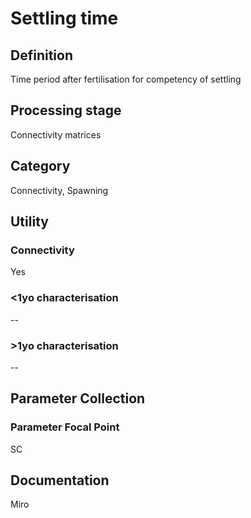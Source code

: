 # Settling time
<!-- 
{: .no_toc .text-delta }
* TOC
{:toc} -->

## Definition

Time period after fertilisation for competency of settling

## Processing stage

Connectivity matrices 

## Category

Connectivity, Spawning

## Utility 
### Connectivity

Yes

### <1yo characterisation

-- 

### >1yo characterisation

-- 

## Parameter Collection
### Parameter Focal Point

SC

## Documentation

Miro